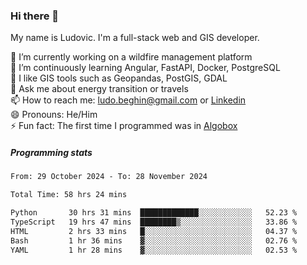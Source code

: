 ### Hi there 👋

My name is Ludovic. I'm a full-stack web and GIS developer.

 🔭 I’m currently working on a wildfire management platform<br/>
 🌱 I’m continuously learning Angular, FastAPI, Docker, PostgreSQL<br/>
 👯 I like GIS tools such as Geopandas, PostGIS, GDAL<br/>
 💬 Ask me about energy transition or travels<br/>
 📫 How to reach me: ludo.beghin@gmail.com or [Linkedin](https://www.linkedin.com/in/ludovic-beghin/)<br/>
 😄 Pronouns: He/Him<br/>
 ⚡ Fun fact: The first time I programmed was in [Algobox](https://fr.wikipedia.org/wiki/Algobox)<br/>

##### Programming stats
<!--START_SECTION:waka-->

```txt
From: 29 October 2024 - To: 28 November 2024

Total Time: 58 hrs 24 mins

Python       30 hrs 31 mins  █████████████░░░░░░░░░░░░   52.23 %
TypeScript   19 hrs 47 mins  ████████▒░░░░░░░░░░░░░░░░   33.86 %
HTML         2 hrs 33 mins   █░░░░░░░░░░░░░░░░░░░░░░░░   04.37 %
Bash         1 hr 36 mins    ▓░░░░░░░░░░░░░░░░░░░░░░░░   02.76 %
YAML         1 hr 28 mins    ▓░░░░░░░░░░░░░░░░░░░░░░░░   02.53 %
```

<!--END_SECTION:waka-->
